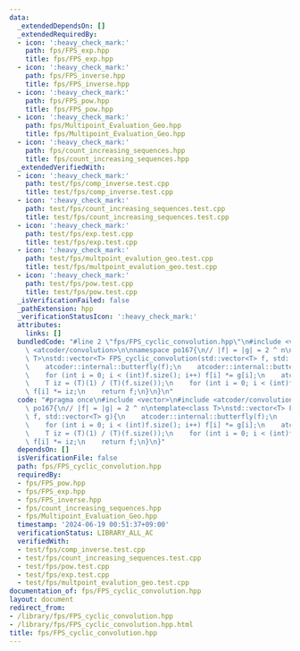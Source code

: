 ```yaml
---
data:
  _extendedDependsOn: []
  _extendedRequiredBy:
  - icon: ':heavy_check_mark:'
    path: fps/FPS_exp.hpp
    title: fps/FPS_exp.hpp
  - icon: ':heavy_check_mark:'
    path: fps/FPS_inverse.hpp
    title: fps/FPS_inverse.hpp
  - icon: ':heavy_check_mark:'
    path: fps/FPS_pow.hpp
    title: fps/FPS_pow.hpp
  - icon: ':heavy_check_mark:'
    path: fps/Multipoint_Evaluation_Geo.hpp
    title: fps/Multipoint_Evaluation_Geo.hpp
  - icon: ':heavy_check_mark:'
    path: fps/count_increasing_sequences.hpp
    title: fps/count_increasing_sequences.hpp
  _extendedVerifiedWith:
  - icon: ':heavy_check_mark:'
    path: test/fps/comp_inverse.test.cpp
    title: test/fps/comp_inverse.test.cpp
  - icon: ':heavy_check_mark:'
    path: test/fps/count_increasing_sequences.test.cpp
    title: test/fps/count_increasing_sequences.test.cpp
  - icon: ':heavy_check_mark:'
    path: test/fps/exp.test.cpp
    title: test/fps/exp.test.cpp
  - icon: ':heavy_check_mark:'
    path: test/fps/multpoint_evalution_geo.test.cpp
    title: test/fps/multpoint_evalution_geo.test.cpp
  - icon: ':heavy_check_mark:'
    path: test/fps/pow.test.cpp
    title: test/fps/pow.test.cpp
  _isVerificationFailed: false
  _pathExtension: hpp
  _verificationStatusIcon: ':heavy_check_mark:'
  attributes:
    links: []
  bundledCode: "#line 2 \"fps/FPS_cyclic_convolution.hpp\"\n#include <vector>\n#include\
    \ <atcoder/convolution>\n\nnamespace po167{\n// |f| = |g| = 2 ^ n\ntemplate<class\
    \ T>\nstd::vector<T> FPS_cyclic_convolution(std::vector<T> f, std::vector<T> g){\n\
    \    atcoder::internal::butterfly(f);\n    atcoder::internal::butterfly(g);\n\
    \    for (int i = 0; i < (int)f.size(); i++) f[i] *= g[i];\n    atcoder::internal::butterfly_inv(f);\n\
    \    T iz = (T)(1) / (T)(f.size());\n    for (int i = 0; i < (int)f.size(); i++)\
    \ f[i] *= iz;\n    return f;\n}\n}\n"
  code: "#pragma once\n#include <vector>\n#include <atcoder/convolution>\n\nnamespace\
    \ po167{\n// |f| = |g| = 2 ^ n\ntemplate<class T>\nstd::vector<T> FPS_cyclic_convolution(std::vector<T>\
    \ f, std::vector<T> g){\n    atcoder::internal::butterfly(f);\n    atcoder::internal::butterfly(g);\n\
    \    for (int i = 0; i < (int)f.size(); i++) f[i] *= g[i];\n    atcoder::internal::butterfly_inv(f);\n\
    \    T iz = (T)(1) / (T)(f.size());\n    for (int i = 0; i < (int)f.size(); i++)\
    \ f[i] *= iz;\n    return f;\n}\n}"
  dependsOn: []
  isVerificationFile: false
  path: fps/FPS_cyclic_convolution.hpp
  requiredBy:
  - fps/FPS_pow.hpp
  - fps/FPS_exp.hpp
  - fps/FPS_inverse.hpp
  - fps/count_increasing_sequences.hpp
  - fps/Multipoint_Evaluation_Geo.hpp
  timestamp: '2024-06-19 00:51:37+09:00'
  verificationStatus: LIBRARY_ALL_AC
  verifiedWith:
  - test/fps/comp_inverse.test.cpp
  - test/fps/count_increasing_sequences.test.cpp
  - test/fps/pow.test.cpp
  - test/fps/exp.test.cpp
  - test/fps/multpoint_evalution_geo.test.cpp
documentation_of: fps/FPS_cyclic_convolution.hpp
layout: document
redirect_from:
- /library/fps/FPS_cyclic_convolution.hpp
- /library/fps/FPS_cyclic_convolution.hpp.html
title: fps/FPS_cyclic_convolution.hpp
---
```

